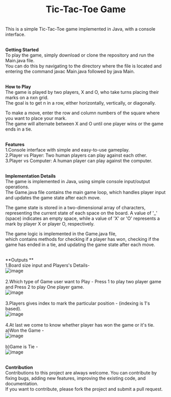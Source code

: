 <h1 align="center">
  <b>Tic-Tac-Toe Game</b>
</h1></br>
This is a simple Tic-Tac-Toe game implemented in Java, with a console interface.</br></br>

**Getting Started**</br>
To play the game, simply download or clone the repository and run the Main.java file. </br>
You can do this by navigating to the directory where the file is located and entering the command javac Main.java followed by java Main.</br></br>

**How to Play**</br>
The game is played by two players, X and O, who take turns placing their marks on a nxn grid. </br>
The goal is to get n in a row, either horizontally, vertically, or diagonally.</br>

To make a move, enter the row and column numbers of the square where you want to place your mark. </br>
The game will alternate between X and O until one player wins or the game ends in a tie.</br></br>

**Features**</br>
1.Console interface with simple and easy-to-use gameplay.</br>
2.Player vs Player: Two human players can play against each other.</br>
3.Player vs Computer: A human player can play against the computer.</br></br>


**Implementation Details**</br>
The game is implemented in Java, using simple console input/output operations. </br>
The Game.java file contains the main game loop, which handles player input and updates the game state after each move.

The game state is stored in a two-dimensional array of characters, 
representing the current state of each space on the board. A value of '_' (space) indicates an empty space, 
while a value of 'X' or 'O' represents a mark by player X or player O, respectively.

The game logic is implemented in the Game.java file, </br>
which contains methods for checking if a player has won, checking if the game has ended in a tie, and updating the game state after each move.</br></br>

**Outputs ** </br>
1.Board size input and Players's Details-</br>
![image](https://user-images.githubusercontent.com/106467389/227154188-e58bf2c4-5872-4499-a065-5ae28f70157f.png)</br></br>
2.Which type of Game user want to Play - Press 1 to play two player game and Press 2 to play One player game.</br>
![image](https://user-images.githubusercontent.com/106467389/227154752-438e5d22-3e50-4af7-bf95-c8a0f0e32d07.png)</br></br>
3.Players gives index to mark the particular position - (indexing is 1's based).</br>
![image](https://user-images.githubusercontent.com/106467389/227155284-4dfe187a-6005-4c15-b5b1-c9854912d7b0.png)</br></br>
4.At last we come to know whether player has won the game or it's tie.</br>
a)Won the Game - </br>
    ![image](https://user-images.githubusercontent.com/106467389/227155850-9959e5d9-f15f-43c1-bf17-c7dda6b39c2e.png)</br></br>
b)Game is Tie - </br>
![image](https://user-images.githubusercontent.com/106467389/227156440-4a5c2607-e246-4773-b9dd-ca846ceb4f6d.png)</br></br>

**Contribution**</br>
Contributions to this project are always welcome. You can contribute by fixing bugs, adding new features, improving the existing code, and documentation. </br>
If you want to contribute, please fork the project and submit a pull request.







